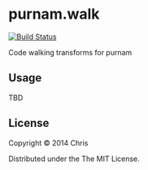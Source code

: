 # purnam.walk

[![Build Status](https://travis-ci.org/purnam/purnam.walk.png?branch=master)](https://travis-ci.org/purnam/purnam.walk)

Code walking transforms for purnam

## Usage

TBD

## License

Copyright © 2014 Chris

Distributed under the The MIT License.
